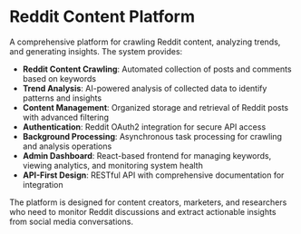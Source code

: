 # Reddit Content Platform

A comprehensive platform for crawling Reddit content, analyzing trends, and generating insights. The system provides:

- **Reddit Content Crawling**: Automated collection of posts and comments based on keywords
- **Trend Analysis**: AI-powered analysis of collected data to identify patterns and insights
- **Content Management**: Organized storage and retrieval of Reddit posts with advanced filtering
- **Authentication**: Reddit OAuth2 integration for secure API access
- **Background Processing**: Asynchronous task processing for crawling and analysis operations
- **Admin Dashboard**: React-based frontend for managing keywords, viewing analytics, and monitoring system health
- **API-First Design**: RESTful API with comprehensive documentation for integration

The platform is designed for content creators, marketers, and researchers who need to monitor Reddit discussions and extract actionable insights from social media conversations.